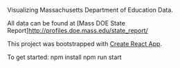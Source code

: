 Visualizing Massachusetts Department of Education Data.

All data can be found at [Mass DOE State Report]http://profiles.doe.mass.edu/state_report/

This project was bootstrapped with [Create React App](https://github.com/facebookincubator/create-react-app).

To get started:
npm install
npm run start
